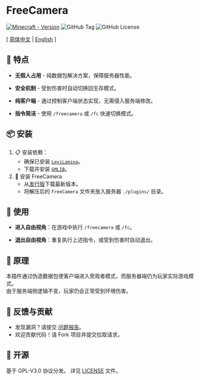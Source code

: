 # FreeCamera  

[![Minecraft - Version](https://img.shields.io/badge/minecraft-v1.21.60_(Bedrock)-black)](https://feedback.minecraft.net/hc/en-us/sections/360001186971-Release-Changelogs)
![GitHub Tag](https://img.shields.io/github/v/tag/GroupMountain/FreeCamera)
![GitHub License](https://img.shields.io/github/license/GroupMountain/FreeCamera)

[ [简体中文](README_zh.md) | [English](README.md) ]

## 🎇 特点

- **无假人占用** - 纯数据包解决方案，保障服务器性能。

- **安全机制** - 受到伤害时自动切换回生存模式。

- **纯客户端** - 通过控制客户端状态实现，无需侵入服务端修改。

- **指令简洁** - 使用 `/freecamera` 或 `/fc` 快速切换模式。

## 📦 安装

1. 📋 安装依赖：
    - 确保已安装 [`LeviLamina`](https://github.com/LiteLDev/LeviLamina)。
    - 下载并安装  [`GMLIB`](https://github.com/GroupMountain/GMLIB-Release)。
2. 🎯 安装 FreeCamera
    - 从[发行版](https://github.com/GroupMountain/FreeCamera/releases)下载最新版本。
    - 将解压后的 `FreeCamera` 文件夹放入服务器 `./plugins/` 目录。

## 🎍 使用

- **进入自由视角**：在游戏中执行 `/freecamera` 或 `/fc`。

- **退出自由视角**：重复执行上述指令，或受到伤害时自动退出。

## 🧪 原理

本插件通过伪造数据包使客户端进入旁观者模式，而服务器端仍为玩家实际游戏模式。  
由于服务端侧逻辑不变，玩家仍会正常受到环境伤害。

## 📝 反馈与贡献
- 发现漏洞？请提交 [问题报告](https://github.com/GroupMountain/FreeCamera/issues)。  
- 欢迎贡献代码！请 Fork 项目并提交拉取请求。

## 📜 开源

基于 GPL-V3.0 协议分发。
详见 [LICENSE](LICENSE) 文件。